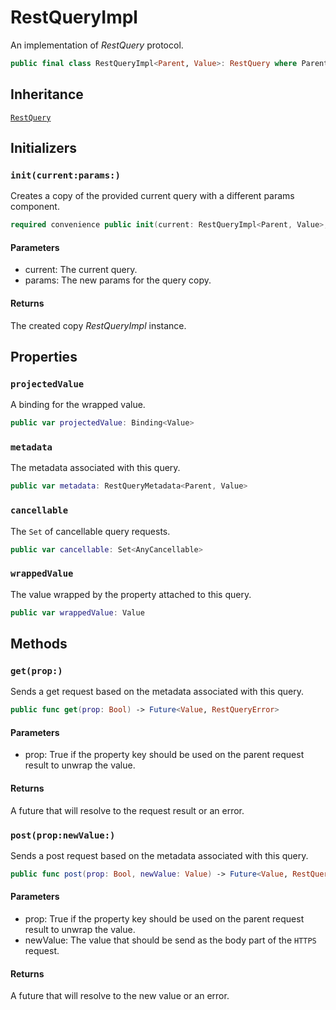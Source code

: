 # RestQueryImpl

An implementation of *RestQuery* protocol.

``` swift
public final class RestQueryImpl<Parent, Value>: RestQuery where Parent: Codable, Value: Codable 
```

> 

> 

## Inheritance

[`RestQuery`](https://github.com/grevend/restfulpropertykit/wiki/RestQuery)

## Initializers

### `init(current:params:)`

Creates a copy of the provided current query with a different params component.

``` swift
required convenience public init(current: RestQueryImpl<Parent, Value>, params: [String: String]) 
```

> 

#### Parameters

  - current: The current query.
  - params: The new params for the query copy.

#### Returns

The created copy *RestQueryImpl* instance.

## Properties

### `projectedValue`

A binding for the wrapped value.

``` swift
public var projectedValue: Binding<Value>
```

### `metadata`

The metadata associated with this query.

``` swift
public var metadata: RestQueryMetadata<Parent, Value>
```

### `cancellable`

The `Set` of cancellable query requests.

``` swift
public var cancellable: Set<AnyCancellable> 
```

### `wrappedValue`

The value wrapped by the property attached to this query.

``` swift
public var wrappedValue: Value 
```

> 

## Methods

### `get(prop:)`

Sends a get request based on the metadata associated with this query.

``` swift
public func get(prop: Bool) -> Future<Value, RestQueryError> 
```

> 

#### Parameters

  - prop: True if the property key should be used on the parent request result to unwrap the value.

#### Returns

A future that will resolve to the request result or an error.

### `post(prop:newValue:)`

Sends a post request based on the metadata associated with this query.

``` swift
public func post(prop: Bool, newValue: Value) -> Future<Value, RestQueryError> 
```

> 

#### Parameters

  - prop: True if the property key should be used on the parent request result to unwrap the value.
  - newValue: The value that should be send as the body part of the `HTTPS` request.

#### Returns

A future that will resolve to the new value or an error.

